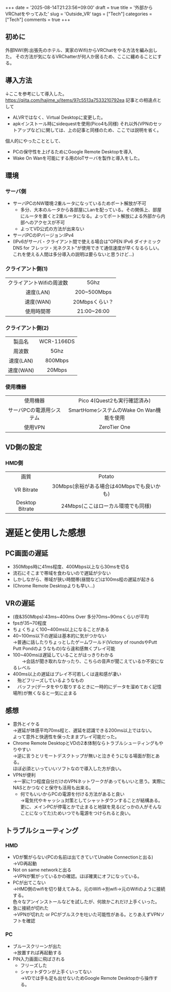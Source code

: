 +++
date = '2025-08-14T21:23:56+09:00'
draft = true
title = '外部からVRChatをやってみた'
slug = 'Outside_VR'
tags = ["Tech"]
categories = ["Tech"]
comments = true
+++
## 初めに
外部NW(例:出張先のホテル、実家のWifi)からVRChatをやる方法を編み出した。
その方法が気になるVRChatterが何人か居るため、ここに纏めることにする。

## 導入方法
↓ここを参考にして導入した。
https://qiita.com/hajime_y/items/97c5513a7533210792ea
記事との相違点として
- ALVRではなく、Virtual Desktopに変更した。
- apkインストール時にsidequestを使用(Pico4も同様)
それ以外(VPNのセットアップなど)に関しては、上の記事と同様のため、ここでは説明を省く。

個人的にやったこととして、
- PCの保守性を上げるためにGoogle Remote Desktopを導入
- Wake On Wanを可能にする用のIoTサーバを製作と導入をした。

## 環境
### サーバ側
  - サーバPCのNW環境:2重ルータになっているためポート解放が不可
    - 多分、大本のルータから各部屋にLanを配っている。その関係上、部屋にルータを置くと2重ルータになる。よってポート解放による外部から内部へのアクセスが不可
    - よってVD公式の方法が出来ない
  - サーバPCのIPバージョン:IPv4
  - (IPv6がサーバ・クライアント間で使える場合は"OPEN IPv6 ダイナミック DNS for フレッツ・光ネクスト"が使用できて通信速度が早くなるらしい。これを使える人間は多分導入の説明は要らないと思うけど...)

### クライアント側(1)
| | |
|:--:|:--:|
| クライアントWifiの周波数 | 5Ghz |
| 速度(LAN) | 200~500Mbps |
| 速度(WAN) | 20Mbpsくらい？ |
| 使用時間帯 | 21:00~26:00 |

### クライアント側(2)
| | |
|:--:|:--:|
| 製品名 | WCR-1166DS |
| 周波数 | 5Ghz |
| 速度(LAN) | 800Mbps |
| 速度(WAN) | 20Mbps |

### 使用機器
| | |
|:--:|:--:|
| 使用機器 | Pico 4(Quest2も実行確認済み) |
| サーバPCの電源用システム | SmartHomeシステムのWake On Wan機能を使用 |
| 使用VPN | ZeroTier One |

## VD側の設定
### HMD側 
| | |
|:--:|:--:|
| 画質 | Potato |
| VR Bitrate | 30Mbps(余裕がある場合は40Mbpsでも良いかも) |
| Desktop Bitrate | 24Mbps(ここはローカル環境でも同様) |

# 遅延と使用した感想
## PC画面の遅延
  - 350Mbps時に41ms程度、400Mbps以上なら30msを切る
  - 流石にそこまで帯域を食わないので遅延が少ない
  - しかしながら、帯域が狭い時間帯(昼間など)は100ms程の遅延が起きる
  - (Chrome Remote Desktopよりも早い...)

## VRの遅延
  - (夜&350Mbps):43ms~400ms Over 多分70ms~90msくらいが平均
  - fpsが35~70程度
  - ちょくちょく100~400ms以上になることがある
  - 40~100ms以下の遅延は基本的に気がつかない<br>
    ->普通に話したりちょっとしたゲームワールド(Victory of roundsやPutt Putt Pondのようなもの)なら違和感無くプレイ可能
  - 100~400msは遅延していることがはっきりわかる<br>
　　->会話が聞き取れなかったり、こちらの音声が聞こえているか不安になるレベル
  - 400ms以上の遅延はプレイ不可若しくは違和感が凄い
  - 　殆どフリーズしているようなもの
  - 　バッファ(データをやり取りするときに一時的にデータを溜めておく記憶場所)が無くなると一気に止まる

## 感想
  - 意外とイケる<br>
->遅延が体感平均70ms程と、遅延を認識できる200ms以上ではない。<br>よって意外と快適性を保ったままプレイ可能だった。
  - Chrome Remote DesktopとVDの2本体制ならトラブルシューティングもやりやすい<br>
->逆に言うとリモートデスクトップが無いと泣きそうになる場面が割とある。<br>ほぼ必須といっていいソフトなので導入した方が良い。
- VPNが便利<br>
->一家に1つ程度自分だけのVPNネットワークがあってもいいと思う。実際にNASとかつなぐと保守も活用も出来る。
  - 何でもいいからPCの電源を付ける方法があると良い<br>
->電気代やキャッシュ対策としてシャットダウンすることが結構ある。<br>更に、メインPCが停電とかで止まると地獄を見る(どっかの人がそんなことになってた)ためいつでも電源をつけられると良い。

## トラブルシューティング
### HMD
- VDが繋がらない(PCの名前は出てきていてUnable Connectionと出る)<br>
->VD再起動
- Not on same networkと出る<br>
->VPNが繋がっているかの確認。ほぼ確実にオフになっている。
- PCが出てこない<br>
->HMD側のwifiを切り替えてみる。元のWifi->別wifi->元のWifiのように接続する。<br>色々なアンインストールなどを試したが、何故かこれだけ上手くいった。
- 急に接続が切れた<br>
->VPNが切れた or PCがブルスクを吐いた可能性がある。とりあえずVPNソフトを確認

### PC
- ブルースクリーンが出た<br>
->放置すれば再起動する
- PIN入力画面に飛ばされる
  - フリーズした
  - シャットダウンが上手くいってない<br>
->VDでは手も足も出せないためGoogle Remote Desktopから操作する。

